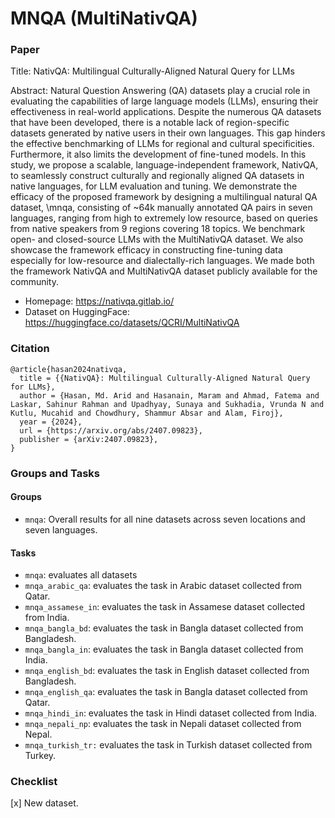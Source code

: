 # MNQA (MultiNativQA)

### Paper

Title: NativQA: Multilingual Culturally-Aligned Natural Query for LLMs

Abstract:
Natural Question Answering (QA) datasets play a crucial role in evaluating the capabilities of large language models (LLMs), ensuring their effectiveness in real-world applications. Despite the numerous QA datasets that have been developed, there is a notable lack of region-specific datasets generated by native users in their own languages. This gap hinders the effective benchmarking of LLMs for regional and cultural specificities. Furthermore, it also limits the development of fine-tuned models. In this study, we propose a scalable, language-independent framework, NativQA, to seamlessly construct culturally and regionally aligned QA datasets in native languages, for LLM evaluation and tuning. We demonstrate the efficacy of the proposed framework by designing a multilingual natural QA dataset, \mnqa, consisting of ~64k manually annotated QA pairs in seven languages, ranging from high to extremely low resource, based on queries from native speakers from 9 regions covering 18 topics. We benchmark open- and closed-source LLMs with the MultiNativQA dataset. We also showcase the framework efficacy in constructing fine-tuning data especially for low-resource and dialectally-rich languages. We made both the framework NativQA and MultiNativQA dataset publicly available for the community.



- Homepage: https://nativqa.gitlab.io/
- Dataset on HuggingFace: https://huggingface.co/datasets/QCRI/MultiNativQA


### Citation

```
@article{hasan2024nativqa,
  title = {{NativQA}: Multilingual Culturally-Aligned Natural Query for LLMs},
  author = {Hasan, Md. Arid and Hasanain, Maram and Ahmad, Fatema and Laskar, Sahinur Rahman and Upadhyay, Sunaya and Sukhadia, Vrunda N and Kutlu, Mucahid and Chowdhury, Shammur Absar and Alam, Firoj},
  year = {2024},
  url = {https://arxiv.org/abs/2407.09823},
  publisher = {arXiv:2407.09823},
}
```

### Groups and Tasks

#### Groups

- `mnqa`: Overall results for all nine datasets across seven locations and seven languages.


#### Tasks

* `mnqa`: evaluates all datasets
* `mnqa_arabic_qa`: evaluates the task in Arabic dataset collected from Qatar.
* `mnqa_assamese_in`: evaluates the task in Assamese dataset collected from India.
* `mnqa_bangla_bd`: evaluates the task in Bangla dataset collected from Bangladesh.
* `mnqa_bangla_in`: evaluates the task in Bangla dataset collected from India.
* `mnqa_english_bd`: evaluates the task in English dataset collected from Bangladesh.
* `mnqa_english_qa`: evaluates the task in Bangla dataset collected from Qatar.
* `mnqa_hindi_in`: evaluates the task in Hindi dataset collected from India.
* `mnqa_nepali_np`: evaluates the task in Nepali dataset collected from Nepal.
* `mnqa_turkish_tr:` evaluates the task in Turkish dataset collected from Turkey.


### Checklist

[x] New dataset.

